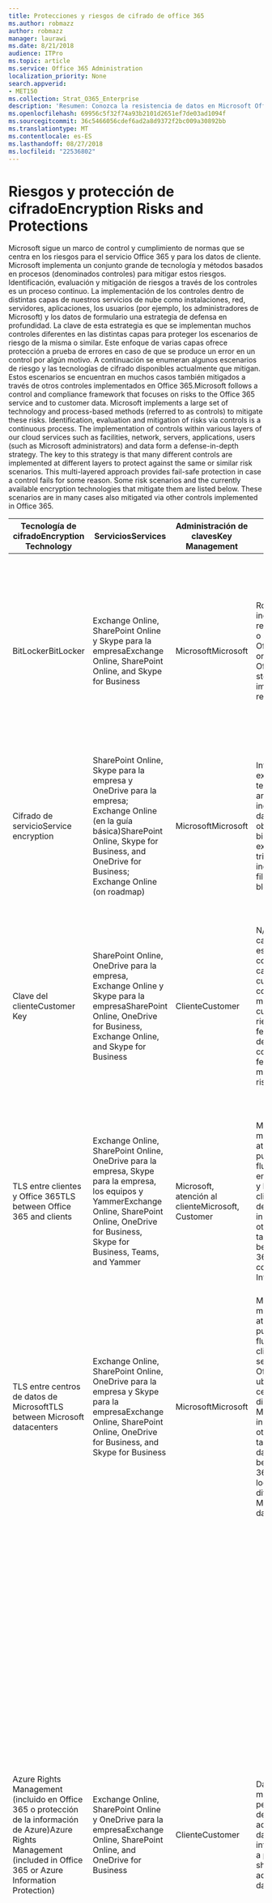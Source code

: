 ```yaml
---
title: Protecciones y riesgos de cifrado de office 365
ms.author: robmazz
author: robmazz
manager: laurawi
ms.date: 8/21/2018
audience: ITPro
ms.topic: article
ms.service: Office 365 Administration
localization_priority: None
search.appverid:
- MET150
ms.collection: Strat_O365_Enterprise
description: 'Resumen: Conozca la resistencia de datos en Microsoft Office 365.'
ms.openlocfilehash: 69956c5f32f74a93b2101d2651ef7de03ad1094f
ms.sourcegitcommit: 36c5466056cdef6ad2a8d9372f2bc009a30892bb
ms.translationtype: MT
ms.contentlocale: es-ES
ms.lasthandoff: 08/27/2018
ms.locfileid: "22536802"
---
```

# <a name="encryption-risks-and-protections"></a><span data-ttu-id="c3c30-103">Riesgos y protección de cifrado</span><span class="sxs-lookup"><span data-stu-id="c3c30-103">Encryption Risks and Protections</span></span>

<span data-ttu-id="c3c30-p101">Microsoft sigue un marco de control y cumplimiento de normas que se centra en los riesgos para el servicio Office 365 y para los datos de cliente. Microsoft implementa un conjunto grande de tecnología y métodos basados en procesos (denominados controles) para mitigar estos riesgos. Identificación, evaluación y mitigación de riesgos a través de los controles es un proceso continuo. La implementación de los controles dentro de distintas capas de nuestros servicios de nube como instalaciones, red, servidores, aplicaciones, los usuarios (por ejemplo, los administradores de Microsoft) y los datos de formulario una estrategia de defensa en profundidad. La clave de esta estrategia es que se implementan muchos controles diferentes en las distintas capas para proteger los escenarios de riesgo de la misma o similar. Este enfoque de varias capas ofrece protección a prueba de errores en caso de que se produce un error en un control por algún motivo. A continuación se enumeran algunos escenarios de riesgo y las tecnologías de cifrado disponibles actualmente que mitigan. Estos escenarios se encuentran en muchos casos también mitigados a través de otros controles implementados en Office 365.</span><span class="sxs-lookup"><span data-stu-id="c3c30-p101">Microsoft follows a control and compliance framework that focuses on risks to the Office 365 service and to customer data. Microsoft implements a large set of technology and process-based methods (referred to as controls) to mitigate these risks. Identification, evaluation and mitigation of risks via controls is a continuous process. The implementation of controls within various layers of our cloud services such as facilities, network, servers, applications, users (such as Microsoft administrators) and data form a defense-in-depth strategy. The key to this strategy is that many different controls are implemented at different layers to protect against the same or similar risk scenarios. This multi-layered approach provides fail-safe protection in case a control fails for some reason. Some risk scenarios and the currently available encryption technologies that mitigate them are listed below. These scenarios are in many cases also mitigated via other controls implemented in Office 365.</span></span>

| <span data-ttu-id="c3c30-112">Tecnología de cifrado</span><span class="sxs-lookup"><span data-stu-id="c3c30-112">Encryption Technology</span></span> | <span data-ttu-id="c3c30-113">Servicios</span><span class="sxs-lookup"><span data-stu-id="c3c30-113">Services</span></span> | <span data-ttu-id="c3c30-114">Administración de claves</span><span class="sxs-lookup"><span data-stu-id="c3c30-114">Key Management</span></span> | <span data-ttu-id="c3c30-115">Escenario de riesgo</span><span class="sxs-lookup"><span data-stu-id="c3c30-115">Risk Scenario</span></span> | <span data-ttu-id="c3c30-116">Valor</span><span class="sxs-lookup"><span data-stu-id="c3c30-116">Value</span></span> |
|----------------------------------------------------------------------------------|--------------------------------------------------------------------------------------------------|---------------------|------------------------------------------------------------------------------------------------------------------------------------------|---------------------------------------------------------------------------------------------------------------------------------------------------------------------------------------------------------------------------------------------------------------------------------------------------------------------------------------------------------------------------------------------------------------------------------|
| <span data-ttu-id="c3c30-117">BitLocker</span><span class="sxs-lookup"><span data-stu-id="c3c30-117">BitLocker</span></span> | <span data-ttu-id="c3c30-118">Exchange Online, SharePoint Online y Skype para la empresa</span><span class="sxs-lookup"><span data-stu-id="c3c30-118">Exchange Online, SharePoint Online, and Skype for Business</span></span> | <span data-ttu-id="c3c30-119">Microsoft</span><span class="sxs-lookup"><span data-stu-id="c3c30-119">Microsoft</span></span> | <span data-ttu-id="c3c30-120">Robo o incorrectamente reciclarse discos o servidores de Office 365.</span><span class="sxs-lookup"><span data-stu-id="c3c30-120">Disks or servers in Office 365 are stolen or improperly recycled.</span></span> | <span data-ttu-id="c3c30-121">BitLocker proporciona un enfoque a prueba de errores para proteger contra la pérdida de datos debido a hardware robado o incorrectamente reciclado (servidor o disco).</span><span class="sxs-lookup"><span data-stu-id="c3c30-121">BitLocker provides a fail-safe approach to protect against loss of data due to stolen or improperly recycled hardware (server/disk).</span></span> |
| <span data-ttu-id="c3c30-122">Cifrado de servicio</span><span class="sxs-lookup"><span data-stu-id="c3c30-122">Service encryption</span></span> | <span data-ttu-id="c3c30-123">SharePoint Online, Skype para la empresa y OneDrive para la empresa; Exchange Online (en la guía básica)</span><span class="sxs-lookup"><span data-stu-id="c3c30-123">SharePoint Online, Skype for Business, and OneDrive for Business; Exchange Online (on roadmap)</span></span> | <span data-ttu-id="c3c30-124">Microsoft</span><span class="sxs-lookup"><span data-stu-id="c3c30-124">Microsoft</span></span> | <span data-ttu-id="c3c30-125">Intruso interno o externo intenta tener acceso a archivos individuales o datos como un objeto binario.</span><span class="sxs-lookup"><span data-stu-id="c3c30-125">Internal or external hacker tries to access individual files/data as a blob.</span></span> | <span data-ttu-id="c3c30-p102">No se puede descifrar los datos cifrados sin acceso a las claves. Ayuda a mitigar el riesgo de que un intruso obtener acceso a datos.</span><span class="sxs-lookup"><span data-stu-id="c3c30-p102">The encrypted data cannot be decrypted without access to keys. Helps to mitigate risk of a hacker accessing data.</span></span> |
| <span data-ttu-id="c3c30-128">Clave del cliente</span><span class="sxs-lookup"><span data-stu-id="c3c30-128">Customer Key</span></span> | <span data-ttu-id="c3c30-129">SharePoint Online, OneDrive para la empresa, Exchange Online y Skype para la empresa</span><span class="sxs-lookup"><span data-stu-id="c3c30-129">SharePoint Online, OneDrive for Business, Exchange Online, and Skype for Business</span></span> | <span data-ttu-id="c3c30-130">Cliente</span><span class="sxs-lookup"><span data-stu-id="c3c30-130">Customer</span></span> | <span data-ttu-id="c3c30-131">N/a (esta característica está diseñada como una característica de cumplimiento; no como una mitigación de cualquier riesgo).</span><span class="sxs-lookup"><span data-stu-id="c3c30-131">N/A (This feature is designed as a compliance feature; not as a mitigation for any risk.)</span></span> | <span data-ttu-id="c3c30-132">Ayuda a los clientes a cumplir Reglamento interno y obligaciones de cumplimiento de normas y la capacidad de dejar el servicio Office 365 y revocar el acceso a datos de Microsoft</span><span class="sxs-lookup"><span data-stu-id="c3c30-132">Helps customers meet internal regulation and compliance obligations, and the ability to leave the Office 365 service and revoke Microsoft’s access to data</span></span> |
| <span data-ttu-id="c3c30-133">TLS entre clientes y Office 365</span><span class="sxs-lookup"><span data-stu-id="c3c30-133">TLS between Office 365 and clients</span></span> | <span data-ttu-id="c3c30-134">Exchange Online, SharePoint Online, OneDrive para la empresa, Skype para la empresa, los equipos y Yammer</span><span class="sxs-lookup"><span data-stu-id="c3c30-134">Exchange Online, SharePoint Online, OneDrive for Business, Skype for Business, Teams, and Yammer</span></span> | <span data-ttu-id="c3c30-135">Microsoft, atención al cliente</span><span class="sxs-lookup"><span data-stu-id="c3c30-135">Microsoft, Customer</span></span> | <span data-ttu-id="c3c30-136">Man-in-the-middle u otro ataque para puntear en el flujo de datos entre Office 365 y los equipos cliente a través de Internet.</span><span class="sxs-lookup"><span data-stu-id="c3c30-136">Man-in-the-middle or other attack to tap the data flow between Office 365 and client computers over Internet.</span></span> | <span data-ttu-id="c3c30-137">Esta implementación proporciona valor a Microsoft y a los clientes y garantiza la integridad de los datos mientras circulan entre Office 365 y el cliente.</span><span class="sxs-lookup"><span data-stu-id="c3c30-137">This implementation provides value to both Microsoft and customers and assures data integrity as it flows between Office 365 and the client.</span></span> |
| <span data-ttu-id="c3c30-138">TLS entre centros de datos de Microsoft</span><span class="sxs-lookup"><span data-stu-id="c3c30-138">TLS between Microsoft datacenters</span></span> | <span data-ttu-id="c3c30-139">Exchange Online, SharePoint Online, OneDrive para la empresa y Skype para la empresa</span><span class="sxs-lookup"><span data-stu-id="c3c30-139">Exchange Online, SharePoint Online, OneDrive for Business, and Skype for Business</span></span> | <span data-ttu-id="c3c30-140">Microsoft</span><span class="sxs-lookup"><span data-stu-id="c3c30-140">Microsoft</span></span> | <span data-ttu-id="c3c30-141">Man-in-the-middle u otro ataque para puntear en el flujo de datos de cliente entre los servidores de Office 365 ubicados en centros de datos distintos de Microsoft.</span><span class="sxs-lookup"><span data-stu-id="c3c30-141">Man-in-the-middle or other attack to tap the customer data flow between Office 365 servers located in different Microsoft datacenters.</span></span> | <span data-ttu-id="c3c30-142">Esta implementación es otro método para proteger los datos contra ataques entre centros de datos de Microsoft.</span><span class="sxs-lookup"><span data-stu-id="c3c30-142">This implementation is another method to protect data against attacks between Microsoft datacenters.</span></span> |
| <span data-ttu-id="c3c30-143">Azure Rights Management (incluido en Office 365 o protección de la información de Azure)</span><span class="sxs-lookup"><span data-stu-id="c3c30-143">Azure Rights Management (included in Office 365 or Azure Information Protection)</span></span> | <span data-ttu-id="c3c30-144">Exchange Online, SharePoint Online y OneDrive para la empresa</span><span class="sxs-lookup"><span data-stu-id="c3c30-144">Exchange Online, SharePoint Online, and OneDrive for Business</span></span> | <span data-ttu-id="c3c30-145">Cliente</span><span class="sxs-lookup"><span data-stu-id="c3c30-145">Customer</span></span> | <span data-ttu-id="c3c30-146">Datos cae en manos de una persona que no debe tener acceso a los datos.</span><span class="sxs-lookup"><span data-stu-id="c3c30-146">Data falls into the hands of a person who should not have access to the data.</span></span> | <span data-ttu-id="c3c30-p103">Protección de la información de Azure usa RMS de Azure que proporciona el valor para los clientes mediante el uso de las directivas de cifrado, identidad y autorización para ayudar a proteger los archivos y de correo electrónico en varios dispositivos. RMS Azure proporciona valor a los clientes donde todos los mensajes de correo electrónico que se originan desde Office 365 que coinciden con determinados criterios (es decir, todos los mensajes de correo electrónico a una dirección determinada) se pueden cifrar automáticamente antes de obtener envían a otro destinatario.</span><span class="sxs-lookup"><span data-stu-id="c3c30-p103">Azure Information Protection uses Azure RMS which provides value to customers by using encryption, identity, and authorization policies to help secure files and email across multiple devices. Azure RMS provides value to customers where all emails originating from Office 365 that match certain criteria (i.e., all emails to a certain address) can be automatically encrypted before they get sent to another recipient.</span></span> |
| <span data-ttu-id="c3c30-149">S/MIME</span><span class="sxs-lookup"><span data-stu-id="c3c30-149">S/MIME</span></span> | <span data-ttu-id="c3c30-150">Exchange Online</span><span class="sxs-lookup"><span data-stu-id="c3c30-150">Exchange Online</span></span> | <span data-ttu-id="c3c30-151">Cliente</span><span class="sxs-lookup"><span data-stu-id="c3c30-151">Customer</span></span> | <span data-ttu-id="c3c30-152">Correo electrónico cae en manos de una persona que no es el destinatario.</span><span class="sxs-lookup"><span data-stu-id="c3c30-152">Email falls into the hands of a person who is not the intended recipient.</span></span> | <span data-ttu-id="c3c30-153">S/MIME proporciona valor a los clientes al asegurar que sólo se puede descifrar correo electrónico cifrado con S/MIME por el destinatario directo del correo electrónico.</span><span class="sxs-lookup"><span data-stu-id="c3c30-153">S/MIME provides value to customers by assuring that email encrypted with S/MIME can only be decrypted by the direct recipient of the email.</span></span> |
| <span data-ttu-id="c3c30-154">Cifrado de mensajes de Office 365</span><span class="sxs-lookup"><span data-stu-id="c3c30-154">Office 365 Message Encryption</span></span> | <span data-ttu-id="c3c30-155">Exchange Online, SharePoint Online</span><span class="sxs-lookup"><span data-stu-id="c3c30-155">Exchange Online, SharePoint Online</span></span> | <span data-ttu-id="c3c30-156">Cliente</span><span class="sxs-lookup"><span data-stu-id="c3c30-156">Customer</span></span> | <span data-ttu-id="c3c30-157">Correo electrónico, incluidos los datos adjuntos protegidos, entra en manos de una persona dentro o fuera de Office 365 no es el destinatario del correo electrónico.</span><span class="sxs-lookup"><span data-stu-id="c3c30-157">Email, including protected attachments, falls in hands of a person either within or outside Office 365 who is not the intended recipient of the email.</span></span> | <span data-ttu-id="c3c30-158">OME proporciona valor a los clientes donde se cifran automáticamente todos los mensajes de correo electrónico que se originan desde Office 365 que coinciden con determinados criterios (es decir, todos los mensajes de correo electrónico a una dirección determinada) antes de obtener envían a otro interno o un destinatario externo.</span><span class="sxs-lookup"><span data-stu-id="c3c30-158">OME provides value to customers where all emails originating from Office 365 that match certain criteria (i.e., all emails to a certain address) are automatically encrypted before they get sent to another internal or an external recipient.</span></span> |
| <span data-ttu-id="c3c30-159">TLS de SMTP con la organización del asociado</span><span class="sxs-lookup"><span data-stu-id="c3c30-159">SMTP TLS with partner organization</span></span> | <span data-ttu-id="c3c30-160">Exchange Online</span><span class="sxs-lookup"><span data-stu-id="c3c30-160">Exchange Online</span></span> | <span data-ttu-id="c3c30-161">Cliente</span><span class="sxs-lookup"><span data-stu-id="c3c30-161">Customer</span></span> | <span data-ttu-id="c3c30-162">Intercepta el correo electrónico a través de un ataque man-in-the-middle u otro mientras está en tránsito desde un inquilino de Office 365 a otra organización del asociado.</span><span class="sxs-lookup"><span data-stu-id="c3c30-162">Email is intercepted via a man-in-the-middle or other attack while in transit from an Office 365 tenant to another partner organization.</span></span> | <span data-ttu-id="c3c30-163">Este escenario proporciona valor al cliente de modo que pueden enviar y recibir todos los mensajes de correo electrónico entre su inquilino de Office 365 y organización de correo electrónico de sus compañeros dentro de un canal cifrado de SMTP.</span><span class="sxs-lookup"><span data-stu-id="c3c30-163">This scenario provides value to the customer such that they can send/receive all emails between their Office 365 tenant and their partner’s email organization inside an encrypted SMTP channel.</span></span> |

<span data-ttu-id="c3c30-164">Las tablas siguientes resumen las tecnologías de cifrado disponibles en entornos de varios inquilinos de Office 365 y la Comunidad de nube de gobierno.</span><span class="sxs-lookup"><span data-stu-id="c3c30-164">The following tables summarize the encryption technologies available in Office 365 Multi-tenant and Government Cloud Community environments.</span></span>

| <span data-ttu-id="c3c30-165">Tecnología de cifrado</span><span class="sxs-lookup"><span data-stu-id="c3c30-165">Encryption Technology</span></span> | <span data-ttu-id="c3c30-166">Implementado por</span><span class="sxs-lookup"><span data-stu-id="c3c30-166">Implemented by</span></span> | <span data-ttu-id="c3c30-167">Fuerza y algoritmo de intercambio de claves</span><span class="sxs-lookup"><span data-stu-id="c3c30-167">Key Exchange Algorithm and Strength</span></span> | <span data-ttu-id="c3c30-168">Clave administración \*</span><span class="sxs-lookup"><span data-stu-id="c3c30-168">Key Management\*</span></span> | <span data-ttu-id="c3c30-169">FIPS 140-2 validado</span><span class="sxs-lookup"><span data-stu-id="c3c30-169">FIPS 140-2 Validated</span></span> |
|----------------------------------------------------------------------------------|-------------------------|------------------------------------------------------------------------------------------------------------------------------------------------------------------------------------|--------------------------------------------------------------------------------------------------------------------------------------------------------------------------------------------------------------------------------------------------------------------------------------------------------------------------------------------------------------------------------------------------------------------------------------------------------------------------------------------------------------------------------------------------------------------------------------------------------------------------------------------------------------------------------------------------------------------------------------------------------------------------------------------------------------------------------------------------------------------------------------------------------------|-----------------------------------------------------------------------|
| <span data-ttu-id="c3c30-170">BitLocker</span><span class="sxs-lookup"><span data-stu-id="c3c30-170">BitLocker</span></span> | <span data-ttu-id="c3c30-171">Exchange Online</span><span class="sxs-lookup"><span data-stu-id="c3c30-171">Exchange Online</span></span> | <span data-ttu-id="c3c30-172">AES 128-bit +</span><span class="sxs-lookup"><span data-stu-id="c3c30-172">AES 128-bit+</span></span> | <span data-ttu-id="c3c30-p104">Clave externa AES se almacena en un secreto de seguros y en el registro del servidor de Exchange. El secreto de seguros es un repositorio de seguro que requiere la elevación de alto nivel y aprobaciones para tener acceso a. Acceso puede ser solicitado y aprobado mediante una herramienta interna denominada caja de seguridad. La clave externa AES también se almacena en el módulo de plataforma de confianza en el servidor. Una contraseña numérica de 48 dígitos se almacena en Active Directory y protegida por caja de seguridad.</span><span class="sxs-lookup"><span data-stu-id="c3c30-p104">AES external key is stored in a Secret Safe and in the registry of the Exchange server. The Secret Safe is a secured repository that requires high-level elevation and approvals to access. Access can be requested and approved only by using an internal tool called Lockbox. The AES external key is also stored in the Trusted Platform Module in the server. A 48-digit numerical password is stored in Active Directory and protected by Lockbox.</span></span> | <span data-ttu-id="c3c30-178">Sí, para los servidores que usan AES 256-bit **</span><span class="sxs-lookup"><span data-stu-id="c3c30-178">Yes, for servers that use AES 256-bit**</span></span> |
|  | <span data-ttu-id="c3c30-179">SharePoint Online</span><span class="sxs-lookup"><span data-stu-id="c3c30-179">SharePoint Online</span></span> | <span data-ttu-id="c3c30-180">AES 256 bits</span><span class="sxs-lookup"><span data-stu-id="c3c30-180">AES 256-bit</span></span> | <span data-ttu-id="c3c30-p105">Clave externa AES se almacena en un secreto de seguros. El secreto de seguros es un repositorio de seguro que requiere la elevación de alto nivel y aprobaciones para tener acceso a. Acceso puede ser solicitado y aprobado mediante una herramienta interna denominada caja de seguridad. La clave externa AES también se almacena en el módulo de plataforma de confianza en el servidor. Una contraseña numérica de 48 dígitos se almacena en Active Directory y protegida por caja de seguridad.</span><span class="sxs-lookup"><span data-stu-id="c3c30-p105">AES external key is stored in a Secret Safe. The Secret Safe is a secured repository that requires high-level elevation and approvals to access. Access can be requested and approved only by using an internal tool called Lockbox. The AES external key is also stored in the Trusted Platform Module in the server. A 48-digit numerical password is stored in Active Directory and protected by Lockbox.</span></span> | <span data-ttu-id="c3c30-186">Sí</span><span class="sxs-lookup"><span data-stu-id="c3c30-186">Yes</span></span> |
|  | <span data-ttu-id="c3c30-187">Skype Empresarial</span><span class="sxs-lookup"><span data-stu-id="c3c30-187">Skype for Business</span></span> | <span data-ttu-id="c3c30-188">AES 256 bits</span><span class="sxs-lookup"><span data-stu-id="c3c30-188">AES 256-bit</span></span> | <span data-ttu-id="c3c30-p106">Clave externa AES se almacena en un secreto de seguros. El secreto de seguros es un repositorio de seguro que requiere la elevación de alto nivel y aprobaciones para tener acceso a. Acceso puede ser solicitado y aprobado mediante una herramienta interna denominada caja de seguridad. La clave externa AES también se almacena en el módulo de plataforma de confianza en el servidor. Una contraseña numérica de 48 dígitos se almacena en Active Directory y protegida por caja de seguridad.</span><span class="sxs-lookup"><span data-stu-id="c3c30-p106">AES external key is stored in a Secret Safe. The Secret Safe is a secured repository that requires high-level elevation and approvals to access. Access can be requested and approved only by using an internal tool called Lockbox. The AES external key is also stored in the Trusted Platform Module in the server. A 48-digit numerical password is stored in Active Directory and protected by Lockbox.</span></span> | <span data-ttu-id="c3c30-194">Sí</span><span class="sxs-lookup"><span data-stu-id="c3c30-194">Yes</span></span> |
| <span data-ttu-id="c3c30-195">Cifrado de servicio</span><span class="sxs-lookup"><span data-stu-id="c3c30-195">Service Encryption</span></span> | <span data-ttu-id="c3c30-196">SharePoint Online</span><span class="sxs-lookup"><span data-stu-id="c3c30-196">SharePoint Online</span></span> | <span data-ttu-id="c3c30-197">AES 256 bits</span><span class="sxs-lookup"><span data-stu-id="c3c30-197">AES 256-bit</span></span> | <span data-ttu-id="c3c30-p107">Las teclas usadas para cifrar los blobs se almacenan en la base de datos de contenido en línea de SharePoint. Las bases de datos de contenido en línea de SharePoint está protegido por acceso a controles de base de datos y el cifrado en reposo. El cifrado se realiza mediante TDE en la base de datos de SQL Azure. Estos secretos están en el nivel de servicio de SharePoint Online, no en el nivel de inquilino. Estos secretos (a veces denominados como las claves maestras) se almacenan en un repositorio seguro independiente denominado el almacén de claves. TDE proporciona seguridad en reposo para la base de datos activa y las copias de seguridad de base de datos y los registros de transacciones. Cuando los clientes proporcionan la clave opcional, la clave del cliente se almacena en Azure clave de cámara y el servicio usa la clave para cifrar una clave de inquilino, que se usa para cifrar una clave de sitio, que, a continuación, se usa para cifrar las claves de nivel de archivo. Básicamente, se presenta una jerarquía de claves de nuevo cuando el cliente proporciona una clave.</span><span class="sxs-lookup"><span data-stu-id="c3c30-p107">The keys used to encrypt the blobs are stored in the SharePoint Online Content Database. The SharePoint Online Content Databases is protected by database access controls and encryption at rest. Encryption is performed using TDE in Azure SQL Database. These secrets are at the service level for SharePoint Online, not at the tenant level. These secrets (sometimes referred to as the master keys) are stored in a separate secure repository called the Key Store. TDE provides security at rest for both the active database and the database backups and transaction logs. When customers provide the optional key, the customer key is stored in Azure Key Vault, and the service uses the key to encrypt a tenant key, which is used to encrypt a site key, which is then used to encrypt the file level keys. Essentially, a new key hierarchy is introduced when the customer provides a key.</span></span> | <span data-ttu-id="c3c30-206">Sí</span><span class="sxs-lookup"><span data-stu-id="c3c30-206">Yes</span></span> |
|  | <span data-ttu-id="c3c30-207">Skype Empresarial</span><span class="sxs-lookup"><span data-stu-id="c3c30-207">Skype for Business</span></span> | <span data-ttu-id="c3c30-208">AES 256 bits</span><span class="sxs-lookup"><span data-stu-id="c3c30-208">AES 256-bit</span></span> | <span data-ttu-id="c3c30-p108">Cada parte de los datos se cifra mediante una clave de 256 bits generada de forma aleatoria diferente. La clave de cifrado se almacena en un archivo XML de metadatos correspondiente que también se cifra mediante una clave maestra de por conferencia. La clave maestra también se genera aleatoriamente una vez por conferencia.</span><span class="sxs-lookup"><span data-stu-id="c3c30-p108">Each piece of data is encrypted using a different randomly generated 256-bit key. The encryption key is stored in a corresponding metadata XML file which is also encrypted by a per-conference master key. The master key is also randomly generated once per conference.</span></span> | <span data-ttu-id="c3c30-212">Sí</span><span class="sxs-lookup"><span data-stu-id="c3c30-212">Yes</span></span> |
|  | <span data-ttu-id="c3c30-213">Exchange Online</span><span class="sxs-lookup"><span data-stu-id="c3c30-213">Exchange Online</span></span> | <span data-ttu-id="c3c30-214">AES 256 bits</span><span class="sxs-lookup"><span data-stu-id="c3c30-214">AES 256-bit</span></span> | <span data-ttu-id="c3c30-215">Cada buzón de correo se cifra mediante una directiva de cifrado de datos que usa las claves de cifrado controladas por Microsoft (en la guía básica) o por el cliente (cuando se usa la clave de cliente).</span><span class="sxs-lookup"><span data-stu-id="c3c30-215">Each mailbox is encrypted using a data encryption policy that uses encryption keys controlled by Microsoft (on roadmap) or by the customer (when Customer Key is used).</span></span> | <span data-ttu-id="c3c30-216">Sí</span><span class="sxs-lookup"><span data-stu-id="c3c30-216">Yes</span></span> |
| <span data-ttu-id="c3c30-217">TLS entre clientes y socios y Office 365</span><span class="sxs-lookup"><span data-stu-id="c3c30-217">TLS between Office 365 and clients/partners</span></span> | <span data-ttu-id="c3c30-218">Exchange Online</span><span class="sxs-lookup"><span data-stu-id="c3c30-218">Exchange Online</span></span> | [<span data-ttu-id="c3c30-219">Compatibilidad con varios conjuntos de cifrado TLS oportunista</span><span class="sxs-lookup"><span data-stu-id="c3c30-219">Opportunistic TLS supporting multiple cipher suites</span></span>](https://technet.microsoft.com/en-us/library/mt163898.aspx) | <span data-ttu-id="c3c30-220">El certificado TLS para Exchange Online (outlook.office.com) es un certificado de SHA256RSA de 2048 bits emitido por la raíz de Baltimore CyberTrust.</span><span class="sxs-lookup"><span data-stu-id="c3c30-220">The TLS certificate for Exchange Online (outlook.office.com) is a 2048-bit SHA256RSA certificate issued by Baltimore CyberTrust Root.</span></span> | <span data-ttu-id="c3c30-221">Sí, cuando se utiliza TLS 1.2 con intensidad de cifrado de 256 bits</span><span class="sxs-lookup"><span data-stu-id="c3c30-221">Yes, when TLS 1.2 with 256-bit cipher strength is used</span></span> |
|  |  |  | <span data-ttu-id="c3c30-222">El certificado raíz TLS para Exchange Online es un certificado de SHA1RSA de 2048 bits emitido por la raíz de Baltimore CyberTrust.</span><span class="sxs-lookup"><span data-stu-id="c3c30-222">The TLS root certificate for Exchange Online is a 2048-bit SHA1RSA certificate issued by Baltimore CyberTrust Root.</span></span> |  |
|  | <span data-ttu-id="c3c30-223">SharePoint Online</span><span class="sxs-lookup"><span data-stu-id="c3c30-223">SharePoint Online</span></span> | <span data-ttu-id="c3c30-224">TLS 1.2 con AES 256</span><span class="sxs-lookup"><span data-stu-id="c3c30-224">TLS 1.2 with AES 256</span></span> | <span data-ttu-id="c3c30-225">El certificado TLS de SharePoint Online (\*. sharepoint.com) es un certificado de SHA256RSA de 2048 bits emitido por la raíz de Baltimore CyberTrust.</span><span class="sxs-lookup"><span data-stu-id="c3c30-225">The TLS certificate for SharePoint Online (\*.sharepoint.com) is a 2048-bit SHA256RSA certificate issued by Baltimore CyberTrust Root.</span></span> | <span data-ttu-id="c3c30-226">Sí</span><span class="sxs-lookup"><span data-stu-id="c3c30-226">Yes</span></span> |
|  |  | [<span data-ttu-id="c3c30-227">Cifrado de datos en OneDrive para la Empresa y SharePoint Online</span><span class="sxs-lookup"><span data-stu-id="c3c30-227">Data Encryption in OneDrive for Business and SharePoint Online</span></span>](https://technet.microsoft.com/en-us/library/dn905447.aspx) | <span data-ttu-id="c3c30-228">El certificado raíz TLS para SharePoint Online es un certificado de SHA1RSA de 2048 bits emitido por la raíz de Baltimore CyberTrust.</span><span class="sxs-lookup"><span data-stu-id="c3c30-228">The TLS root certificate for SharePoint Online is a 2048-bit SHA1RSA certificate issued by Baltimore CyberTrust Root.</span></span> |  |
|  | <span data-ttu-id="c3c30-229">Skype Empresarial</span><span class="sxs-lookup"><span data-stu-id="c3c30-229">Skype for Business</span></span> | [<span data-ttu-id="c3c30-230">TLS para las comunicaciones SIP y datos PSOM sesiones de uso compartido</span><span class="sxs-lookup"><span data-stu-id="c3c30-230">TLS for SIP communications and PSOM data sharing sessions</span></span>](https://support.office.com/article/Set-up-your-network-for-Skype-for-Business-Online-d21f89b0-3afc-432e-b735-036b2432fdbf) | <span data-ttu-id="c3c30-231">El certificado TLS de Skype para la empresa (\*. lync.com) es un certificado de SHA256RSA de 2048 bits emitido por la raíz de Baltimore CyberTrust.</span><span class="sxs-lookup"><span data-stu-id="c3c30-231">The TLS certificate for Skype for Business (\*.lync.com) is a 2048-bit SHA256RSA certificate issued by Baltimore CyberTrust Root.</span></span> | <span data-ttu-id="c3c30-232">Sí</span><span class="sxs-lookup"><span data-stu-id="c3c30-232">Yes</span></span> |
|  |  |  | <span data-ttu-id="c3c30-233">El certificado raíz TLS para Skype para la empresa es un certificado de SHA256RSA de 2048 bits emitido por la raíz de Baltimore CyberTrust.</span><span class="sxs-lookup"><span data-stu-id="c3c30-233">The TLS root certificate for Skype for Business is a 2048-bit SHA256RSA certificate issued by Baltimore CyberTrust Root.</span></span> |  |
|  | <span data-ttu-id="c3c30-234">Microsoft Teams</span><span class="sxs-lookup"><span data-stu-id="c3c30-234">Microsoft Teams</span></span> | <span data-ttu-id="c3c30-235">TLS 1.2 con AES 256</span><span class="sxs-lookup"><span data-stu-id="c3c30-235">TLS 1.2 with AES 256</span></span> | <span data-ttu-id="c3c30-236">El certificado TLS para Microsoft Teams (teams.microsoft.com, edge.skype.com) es un certificado de SHA256RSA de 2048 bits emitido por la raíz de Baltimore CyberTrust.</span><span class="sxs-lookup"><span data-stu-id="c3c30-236">The TLS certificate for Microsoft Teams (teams.microsoft.com, edge.skype.com) is a 2048-bit SHA256RSA certificate issued by Baltimore CyberTrust Root.</span></span> | <span data-ttu-id="c3c30-237">Sí</span><span class="sxs-lookup"><span data-stu-id="c3c30-237">Yes</span></span> |
|  |  | [<span data-ttu-id="c3c30-238">Preguntas más frecuentes sobre Microsoft Teams – ayuda de administración</span><span class="sxs-lookup"><span data-stu-id="c3c30-238">Frequently asked questions about Microsoft Teams – Admin Help</span></span>](https://docs.microsoft.com/MicrosoftTeams/teams-overview) | <span data-ttu-id="c3c30-239">El certificado raíz TLS para Microsoft Teams es un certificado de SHA256RSA de 2048 bits emitido por la raíz de Baltimore CyberTrust.</span><span class="sxs-lookup"><span data-stu-id="c3c30-239">The TLS root certificate for Microsoft Teams is a 2048-bit SHA256RSA certificate issued by Baltimore CyberTrust Root.</span></span> |  |
| <span data-ttu-id="c3c30-240">TLS entre centros de datos de Microsoft</span><span class="sxs-lookup"><span data-stu-id="c3c30-240">TLS between Microsoft datacenters</span></span> | <span data-ttu-id="c3c30-241">Todos los servicios de Office 365</span><span class="sxs-lookup"><span data-stu-id="c3c30-241">All Office 365 services</span></span> | <span data-ttu-id="c3c30-242">TLS 1.2 con AES 256</span><span class="sxs-lookup"><span data-stu-id="c3c30-242">TLS 1.2 with AES 256</span></span> | <span data-ttu-id="c3c30-243">Microsoft utiliza una entidad de certificación internamente administrada e implementados para las comunicaciones de servidor a servidor entre centros de datos de Microsoft.</span><span class="sxs-lookup"><span data-stu-id="c3c30-243">Microsoft uses an internally managed and deployed certification authority for server-to-server communications between Microsoft datacenters.</span></span> | <span data-ttu-id="c3c30-244">Sí</span><span class="sxs-lookup"><span data-stu-id="c3c30-244">Yes</span></span> |
|  |  | <span data-ttu-id="c3c30-245">Protocolo de transporte en tiempo real (SRTP) seguro</span><span class="sxs-lookup"><span data-stu-id="c3c30-245">Secure Real-time Transport Protocol (SRTP)</span></span> |  |  |
| <span data-ttu-id="c3c30-246">Azure Rights Management (incluido en Office 365 o protección de la información de Azure)</span><span class="sxs-lookup"><span data-stu-id="c3c30-246">Azure Rights Management (included in Office 365 or Azure Information Protection)</span></span> | <span data-ttu-id="c3c30-247">Exchange Online</span><span class="sxs-lookup"><span data-stu-id="c3c30-247">Exchange Online</span></span> | <span data-ttu-id="c3c30-p109">Admite [2 de modo de cifrado](https://docs.microsoft.com/previous-versions/windows/it-pro/windows-server-2008-R2-and-2008/hh867439(v=ws.10)), una implementación del cifrado de RMS actualizada y mejorada. Admite RSA 2048 de firma y cifrado y SHA-256 para hash en la firma.</span><span class="sxs-lookup"><span data-stu-id="c3c30-p109">Supports [Cryptographic Mode 2](https://docs.microsoft.com/previous-versions/windows/it-pro/windows-server-2008-R2-and-2008/hh867439(v=ws.10)), an updated and enhanced RMS cryptographic implementation. It supports RSA 2048 for signature and encryption, and SHA-256 for hash in the signature.</span></span> | <span data-ttu-id="c3c30-250">[Administrado por Microsoft](https://docs.microsoft.com/azure/information-protection/plan-implement-tenant-key).</span><span class="sxs-lookup"><span data-stu-id="c3c30-250">[Managed by Microsoft](https://docs.microsoft.com/azure/information-protection/plan-implement-tenant-key).</span></span> | <span data-ttu-id="c3c30-251">Sí</span><span class="sxs-lookup"><span data-stu-id="c3c30-251">Yes</span></span> |
|  | <span data-ttu-id="c3c30-252">SharePoint Online</span><span class="sxs-lookup"><span data-stu-id="c3c30-252">SharePoint Online</span></span> | <span data-ttu-id="c3c30-p110">Admite [2 de modo de cifrado](https://docs.microsoft.com/previous-versions/windows/it-pro/windows-server-2008-R2-and-2008/hh867439(v=ws.10)), una implementación del cifrado de RMS actualizada y mejorada. Admite RSA 2048 de firma y cifrado y SHA-256 para firma.</span><span class="sxs-lookup"><span data-stu-id="c3c30-p110">Supports [Cryptographic Mode 2](https://docs.microsoft.com/previous-versions/windows/it-pro/windows-server-2008-R2-and-2008/hh867439(v=ws.10)), an updated and enhanced RMS cryptographic implementation. It supports RSA 2048 for signature and encryption, and SHA-256 for signature.</span></span> | <span data-ttu-id="c3c30-255">[Administrado por Microsoft](https://docs.microsoft.com/azure/information-protection/plan-implement-tenant-key), que es la configuración predeterminada; o</span><span class="sxs-lookup"><span data-stu-id="c3c30-255">[Managed by Microsoft](https://docs.microsoft.com/azure/information-protection/plan-implement-tenant-key), which is the default setting; or</span></span> | <span data-ttu-id="c3c30-256">Sí</span><span class="sxs-lookup"><span data-stu-id="c3c30-256">Yes</span></span> |
|  |  |  | <span data-ttu-id="c3c30-p111">Administrado por el cliente, que es una alternativa a las claves de Microsoft administrado. Organización que dispone de una suscripción de Azure administrada por TI puede usar BYOK y registrar su uso sin costo adicional. Para obtener más información, consulte [Implementing Traer su propia clave](https://docs.microsoft.com/azure/information-protection/plan-implement-tenant-key). En esta configuración, los HSM Thales se usan para proteger sus claves. Para obtener más información, vea [los HSM a Thales y RMS de Azure](http://www.thales-esecurity.com/msrms/cloud).</span><span class="sxs-lookup"><span data-stu-id="c3c30-p111">Customer-managed, which is an alternative to Microsoft-managed keys. Organization that have an IT-managed Azure subscription can use BYOK and log its usage at no extra charge. For more information, see [Implementing bring your own key](https://docs.microsoft.com/azure/information-protection/plan-implement-tenant-key). In this configuration, Thales HSMs are used to protect your keys. For more information, see [Thales HSMs and Azure RMS](http://www.thales-esecurity.com/msrms/cloud).</span></span> |  |
| <span data-ttu-id="c3c30-262">S/MIME</span><span class="sxs-lookup"><span data-stu-id="c3c30-262">S/MIME</span></span> | <span data-ttu-id="c3c30-263">Exchange Online</span><span class="sxs-lookup"><span data-stu-id="c3c30-263">Exchange Online</span></span> | <span data-ttu-id="c3c30-264">Sintaxis de mensajes criptográficos 1,5 estándar (PKCS #7)</span><span class="sxs-lookup"><span data-stu-id="c3c30-264">Cryptographic Message Syntax Standard 1.5 (PKCS #7)</span></span> | <span data-ttu-id="c3c30-p112">Depende del cliente administrado infraestructura de clave pública implementada. Administración de claves se lleva a cabo por el cliente y Microsoft nunca tiene acceso a las claves privadas utilizadas para la firma y descifrado.</span><span class="sxs-lookup"><span data-stu-id="c3c30-p112">Depends on the customer-managed public key infrastructure deployed. Key management is performed by the customer, and Microsoft never has access to the private keys used for signing and decryption.</span></span> | <span data-ttu-id="c3c30-267">Sí, cuando se configura para cifrar los mensajes salientes con 3DES o AES256</span><span class="sxs-lookup"><span data-stu-id="c3c30-267">Yes, when configured to encrypt outgoing messages with 3DES or AES256</span></span> |
| <span data-ttu-id="c3c30-268">Cifrado de mensajes de Office 365</span><span class="sxs-lookup"><span data-stu-id="c3c30-268">Office 365 Message Encryption</span></span> | <span data-ttu-id="c3c30-269">Exchange Online</span><span class="sxs-lookup"><span data-stu-id="c3c30-269">Exchange Online</span></span> | <span data-ttu-id="c3c30-270">Igual que Azure RMS ([criptográficos modo 2](https://technet.microsoft.com/en-us/library/dn569290.aspx) - RSA 2048 para la firma y el cifrado y SHA-256 para firma)</span><span class="sxs-lookup"><span data-stu-id="c3c30-270">Same as Azure RMS ([Cryptographic Mode 2](https://technet.microsoft.com/en-us/library/dn569290.aspx) - RSA 2048 for signature and encryption, and SHA-256 for signature)</span></span> | <span data-ttu-id="c3c30-p113">Protección de la información de Azure se usa como su infraestructura de cifrado. El método de cifrado utilizado depende de dónde obtener las claves de RMS que se usa para cifrar y descifrar mensajes.</span><span class="sxs-lookup"><span data-stu-id="c3c30-p113">Uses Azure Information Protection as its encryption infrastructure. The encryption method used depends on where you obtain the RMS keys used to encrypt and decrypt messages.</span></span> | <span data-ttu-id="c3c30-273">Sí</span><span class="sxs-lookup"><span data-stu-id="c3c30-273">Yes</span></span> |
| <span data-ttu-id="c3c30-274">TLS de SMTP con la organización del asociado</span><span class="sxs-lookup"><span data-stu-id="c3c30-274">SMTP TLS with partner organization</span></span> | <span data-ttu-id="c3c30-275">Exchange Online</span><span class="sxs-lookup"><span data-stu-id="c3c30-275">Exchange Online</span></span> | <span data-ttu-id="c3c30-276">TLS 1.2 con AES 256</span><span class="sxs-lookup"><span data-stu-id="c3c30-276">TLS 1.2 with AES 256</span></span> | <span data-ttu-id="c3c30-277">El certificado TLS para Exchange Online (outlook.office.com) es un certificado de SHA256RSA de 2048 bits emitido por la raíz de Baltimore CyberTrust.</span><span class="sxs-lookup"><span data-stu-id="c3c30-277">The TLS certificate for Exchange Online (outlook.office.com) is a 2048-bit SHA256RSA certificate issued by Baltimore CyberTrust Root.</span></span> | <span data-ttu-id="c3c30-278">Sí, cuando se utiliza TLS 1.2 con intensidad de cifrado de 256 bits</span><span class="sxs-lookup"><span data-stu-id="c3c30-278">Yes, when TLS 1.2 with 256-bit cipher strength is used</span></span> |
|  |  |  | <span data-ttu-id="c3c30-279">El certificado raíz TLS para Exchange Online es un certificado de SHA1RSA de 2048 bits emitido por la raíz de Baltimore CyberTrust.</span><span class="sxs-lookup"><span data-stu-id="c3c30-279">The TLS root certificate for Exchange Online is a 2048-bit SHA1RSA certificate issued by Baltimore CyberTrust Root.</span></span> |  |

<span data-ttu-id="c3c30-280">\**Certificados TLS hace referencia en esta tabla son para centros de datos de Estados Unidos; centros de datos que no sean-US también usar certificados de SHA256RSA de 2048 bits.*</span><span class="sxs-lookup"><span data-stu-id="c3c30-280">\**TLS certificates referenced in this table are for US datacenters; non-US datacenters also use 2048-bit SHA256RSA certificates.*</span></span>

<span data-ttu-id="c3c30-281">***Se han implementado la mayoría de los servidores en el entorno de varios inquilino Exchange Online con cifrado AES de 256 bits para BitLocker. Se han eliminado los servidores con AES de 128 bits.*</span><span class="sxs-lookup"><span data-stu-id="c3c30-281">***Most servers in the Exchange Online multi-tenant environment have been deployed with AES 256-bit encryption for BitLocker. Servers using AES 128-bit are being phased out.*</span></span>

| <span data-ttu-id="c3c30-282">Tecnología de cifrado</span><span class="sxs-lookup"><span data-stu-id="c3c30-282">Encryption Technology</span></span> | <span data-ttu-id="c3c30-283">Implementado por</span><span class="sxs-lookup"><span data-stu-id="c3c30-283">Implemented by</span></span> | <span data-ttu-id="c3c30-284">Fuerza y algoritmo de intercambio de claves</span><span class="sxs-lookup"><span data-stu-id="c3c30-284">Key Exchange Algorithm and Strength</span></span> | <span data-ttu-id="c3c30-285">Clave administración \*</span><span class="sxs-lookup"><span data-stu-id="c3c30-285">Key Management\*</span></span> | <span data-ttu-id="c3c30-286">FIPS 140-2 validado</span><span class="sxs-lookup"><span data-stu-id="c3c30-286">FIPS 140-2 Validated</span></span> |
|---------------------------------------------|--------------------------------------------------------|------------------------------------------------------------------------------------------------------------------------------------------------------------------------------------|--------------------------------------------------------------------------------------------------------------------------------------------------------------------------------------------------------------------------------------------------------------------------------------------------------------------------------------------------------------------------------------------------------------------------------------------------------------------------------------------------------------------------------------------------------------------------------------------------------------------------------------------------------------------------------------------------------------------------------------------------------------------------------------------------------------------------------------------------------------------------------------------------------------|-------------------------------------------------------------------------|
| <span data-ttu-id="c3c30-287">BitLocker</span><span class="sxs-lookup"><span data-stu-id="c3c30-287">BitLocker</span></span> | <span data-ttu-id="c3c30-288">Exchange Online</span><span class="sxs-lookup"><span data-stu-id="c3c30-288">Exchange Online</span></span> | <span data-ttu-id="c3c30-289">AES 256 bits</span><span class="sxs-lookup"><span data-stu-id="c3c30-289">AES 256-bit</span></span> | <span data-ttu-id="c3c30-p114">Clave externa AES se almacena en un secreto de seguros y en el registro del servidor de Exchange. El secreto de seguros es un repositorio de seguro que requiere la elevación de alto nivel y aprobaciones para tener acceso a. Acceso puede ser solicitado y aprobado mediante una herramienta interna denominada caja de seguridad. La clave externa AES también se almacena en el módulo de plataforma de confianza en el servidor. Una contraseña numérica de 48 dígitos se almacena en Active Directory y protegida por caja de seguridad.</span><span class="sxs-lookup"><span data-stu-id="c3c30-p114">AES external key is stored in a Secret Safe and in the registry of the Exchange server. The Secret Safe is a secured repository that requires high-level elevation and approvals to access. Access can be requested and approved only by using an internal tool called Lockbox. The AES external key is also stored in the Trusted Platform Module in the server. A 48-digit numerical password is stored in Active Directory and protected by Lockbox.</span></span> | <span data-ttu-id="c3c30-295">Sí</span><span class="sxs-lookup"><span data-stu-id="c3c30-295">Yes</span></span> |
|  | <span data-ttu-id="c3c30-296">SharePoint Online</span><span class="sxs-lookup"><span data-stu-id="c3c30-296">SharePoint Online</span></span> | <span data-ttu-id="c3c30-297">AES 256 bits</span><span class="sxs-lookup"><span data-stu-id="c3c30-297">AES 256-bit</span></span> | <span data-ttu-id="c3c30-p115">Clave externa AES se almacena en un secreto de seguros. El secreto de seguros es un repositorio de seguro que requiere la elevación de alto nivel y aprobaciones para tener acceso a. Acceso puede ser solicitado y aprobado mediante una herramienta interna denominada caja de seguridad. La clave externa AES también se almacena en el módulo de plataforma de confianza en el servidor. Una contraseña numérica de 48 dígitos se almacena en Active Directory y protegida por caja de seguridad.</span><span class="sxs-lookup"><span data-stu-id="c3c30-p115">AES external key is stored in a Secret Safe. The Secret Safe is a secured repository that requires high-level elevation and approvals to access. Access can be requested and approved only by using an internal tool called Lockbox. The AES external key is also stored in the Trusted Platform Module in the server. A 48-digit numerical password is stored in Active Directory and protected by Lockbox.</span></span> | <span data-ttu-id="c3c30-303">Sí</span><span class="sxs-lookup"><span data-stu-id="c3c30-303">Yes</span></span> |
|  | <span data-ttu-id="c3c30-304">Skype Empresarial</span><span class="sxs-lookup"><span data-stu-id="c3c30-304">Skype for Business</span></span> | <span data-ttu-id="c3c30-305">AES 256 bits</span><span class="sxs-lookup"><span data-stu-id="c3c30-305">AES 256-bit</span></span> | <span data-ttu-id="c3c30-p116">Clave externa AES se almacena en un secreto de seguros. El secreto de seguros es un repositorio de seguro que requiere la elevación de alto nivel y aprobaciones para tener acceso a. Acceso puede ser solicitado y aprobado mediante una herramienta interna denominada caja de seguridad. La clave externa AES también se almacena en el módulo de plataforma de confianza en el servidor. Una contraseña numérica de 48 dígitos se almacena en Active Directory y protegida por caja de seguridad.</span><span class="sxs-lookup"><span data-stu-id="c3c30-p116">AES external key is stored in a Secret Safe. The Secret Safe is a secured repository that requires high-level elevation and approvals to access. Access can be requested and approved only by using an internal tool called Lockbox. The AES external key is also stored in the Trusted Platform Module in the server. A 48-digit numerical password is stored in Active Directory and protected by Lockbox.</span></span> | <span data-ttu-id="c3c30-311">Sí</span><span class="sxs-lookup"><span data-stu-id="c3c30-311">Yes</span></span> |
| <span data-ttu-id="c3c30-312">Cifrado de servicio</span><span class="sxs-lookup"><span data-stu-id="c3c30-312">Service Encryption</span></span> | <span data-ttu-id="c3c30-313">SharePoint Online</span><span class="sxs-lookup"><span data-stu-id="c3c30-313">SharePoint Online</span></span> | <span data-ttu-id="c3c30-314">AES 256 bits</span><span class="sxs-lookup"><span data-stu-id="c3c30-314">AES 256-bit</span></span> | <span data-ttu-id="c3c30-p117">Las teclas usadas para cifrar los blobs se almacenan en la base de datos de contenido en línea de SharePoint. Las bases de datos de contenido en línea de SharePoint está protegido por acceso a controles de base de datos y el cifrado en reposo. El cifrado se realiza mediante TDE en la base de datos de SQL Azure. Estos secretos están en el nivel de servicio de SharePoint Online, no en el nivel de inquilino. Estos secretos (a veces denominados como las claves maestras) se almacenan en un repositorio seguro independiente denominado el almacén de claves. TDE proporciona seguridad en reposo para la base de datos activa y las copias de seguridad de base de datos y los registros de transacciones. Cuando los clientes proporcionan la clave opcional, la clave del cliente se almacena en Azure clave de cámara y el servicio usa la clave para cifrar una clave de inquilino, que se usa para cifrar una clave de sitio, que, a continuación, se usa para cifrar las claves de nivel de archivo. Básicamente, se presenta una jerarquía de claves de nuevo cuando el cliente proporciona una clave.</span><span class="sxs-lookup"><span data-stu-id="c3c30-p117">The keys used to encrypt the blobs are stored in the SharePoint Online Content Database. The SharePoint Online Content Databases is protected by database access controls and encryption at rest. Encryption is performed using TDE in Azure SQL Database. These secrets are at the service level for SharePoint Online, not at the tenant level. These secrets (sometimes referred to as the master keys) are stored in a separate secure repository called the Key Store. TDE provides security at rest for both the active database and the database backups and transaction logs. When customers provide the optional key, the Customer Key is stored in Azure Key Vault, and the service uses the key to encrypt a tenant key, which is used to encrypt a site key, which is then used to encrypt the file level keys. Essentially, a new key hierarchy is introduced when the customer provides a key.</span></span> | <span data-ttu-id="c3c30-323">Sí</span><span class="sxs-lookup"><span data-stu-id="c3c30-323">Yes</span></span> |
|  | <span data-ttu-id="c3c30-324">Skype Empresarial</span><span class="sxs-lookup"><span data-stu-id="c3c30-324">Skype for Business</span></span> | <span data-ttu-id="c3c30-325">AES 256 bits</span><span class="sxs-lookup"><span data-stu-id="c3c30-325">AES 256-bit</span></span> | <span data-ttu-id="c3c30-p118">Cada parte de los datos se cifra mediante una clave de 256 bits generada de forma aleatoria diferente. La clave de cifrado se almacena en un archivo XML de metadatos correspondiente que también se cifra mediante una clave maestra de por conferencia. La clave maestra también se genera aleatoriamente una vez por conferencia.</span><span class="sxs-lookup"><span data-stu-id="c3c30-p118">Each piece of data is encrypted using a different randomly generated 256-bit key. The encryption key is stored in a corresponding metadata XML file which is also encrypted by a per-conference master key. The master key is also randomly generated once per conference.</span></span> | <span data-ttu-id="c3c30-329">Sí</span><span class="sxs-lookup"><span data-stu-id="c3c30-329">Yes</span></span> |
|  | <span data-ttu-id="c3c30-330">Exchange Online</span><span class="sxs-lookup"><span data-stu-id="c3c30-330">Exchange Online</span></span> | <span data-ttu-id="c3c30-331">AES 256 bits</span><span class="sxs-lookup"><span data-stu-id="c3c30-331">AES 256-bit</span></span> | <span data-ttu-id="c3c30-332">Cada buzón de correo se cifra mediante una directiva de cifrado de datos que usa las claves de cifrado controladas por Microsoft o por el cliente (cuando se usa la clave de cliente).</span><span class="sxs-lookup"><span data-stu-id="c3c30-332">Each mailbox is encrypted using a data encryption policy that uses encryption keys controlled by Microsoft or by the customer (when Customer Key is used).</span></span> | <span data-ttu-id="c3c30-333">Sí</span><span class="sxs-lookup"><span data-stu-id="c3c30-333">Yes</span></span> |
| <span data-ttu-id="c3c30-334">TLS entre clientes y socios y Office 365</span><span class="sxs-lookup"><span data-stu-id="c3c30-334">TLS between Office 365 and clients/partners</span></span> | <span data-ttu-id="c3c30-335">Exchange Online</span><span class="sxs-lookup"><span data-stu-id="c3c30-335">Exchange Online</span></span> | [<span data-ttu-id="c3c30-336">Compatibilidad con varios conjuntos de cifrado TLS oportunista</span><span class="sxs-lookup"><span data-stu-id="c3c30-336">Opportunistic TLS supporting multiple cipher suites</span></span>](https://technet.microsoft.com/en-us/library/mt163898.aspx) | <span data-ttu-id="c3c30-337">El certificado TLS para Exchange Online (outlook.office.com) es un certificado de SHA256RSA de 2048 bits emitido por la raíz de Baltimore CyberTrust.</span><span class="sxs-lookup"><span data-stu-id="c3c30-337">The TLS certificate for Exchange Online (outlook.office.com) is a 2048-bit SHA256RSA certificate issued by Baltimore CyberTrust Root.</span></span> | <span data-ttu-id="c3c30-338">Sí, cuando se utiliza TLS 1.2 con intensidad de cifrado de 256 bits</span><span class="sxs-lookup"><span data-stu-id="c3c30-338">Yes, when TLS 1.2 with 256-bit cipher strength is used</span></span> |
|  |  |  | <span data-ttu-id="c3c30-339">El certificado raíz TLS para Exchange Online es un certificado de SHA1RSA de 2048 bits emitido por la raíz de Baltimore CyberTrust.</span><span class="sxs-lookup"><span data-stu-id="c3c30-339">The TLS root certificate for Exchange Online is a 2048-bit SHA1RSA certificate issued by Baltimore CyberTrust Root.</span></span> |  |
|  | <span data-ttu-id="c3c30-340">SharePoint Online</span><span class="sxs-lookup"><span data-stu-id="c3c30-340">SharePoint Online</span></span> | <span data-ttu-id="c3c30-341">TLS 1.2 con AES 256</span><span class="sxs-lookup"><span data-stu-id="c3c30-341">TLS 1.2 with AES 256</span></span> | <span data-ttu-id="c3c30-342">El certificado TLS de SharePoint Online (\*. sharepoint.com) es un certificado de SHA256RSA de 2048 bits emitido por la raíz de Baltimore CyberTrust.</span><span class="sxs-lookup"><span data-stu-id="c3c30-342">The TLS certificate for SharePoint Online (\*.sharepoint.com) is a 2048-bit SHA256RSA certificate issued by Baltimore CyberTrust Root.</span></span> | <span data-ttu-id="c3c30-343">Sí</span><span class="sxs-lookup"><span data-stu-id="c3c30-343">Yes</span></span> |
|  |  |  | <span data-ttu-id="c3c30-344">El certificado raíz TLS para SharePoint Online es un certificado de SHA1RSA de 2048 bits emitido por la raíz de Baltimore CyberTrust.</span><span class="sxs-lookup"><span data-stu-id="c3c30-344">The TLS root certificate for SharePoint Online is a 2048-bit SHA1RSA certificate issued by Baltimore CyberTrust Root.</span></span> |  |
|  | <span data-ttu-id="c3c30-345">Skype Empresarial</span><span class="sxs-lookup"><span data-stu-id="c3c30-345">Skype for Business</span></span> | <span data-ttu-id="c3c30-346">TLS para las comunicaciones SIP y datos PSOM sesiones de uso compartido</span><span class="sxs-lookup"><span data-stu-id="c3c30-346">TLS for SIP communications and PSOM data sharing sessions</span></span> | <span data-ttu-id="c3c30-347">El certificado TLS de Skype para la empresa (\*. lync.com) es un certificado de SHA256RSA de 2048 bits emitido por la raíz de Baltimore CyberTrust.</span><span class="sxs-lookup"><span data-stu-id="c3c30-347">The TLS certificate for Skype for Business (\*.lync.com) is a 2048-bit SHA256RSA certificate issued by Baltimore CyberTrust Root.</span></span> | <span data-ttu-id="c3c30-348">Sí</span><span class="sxs-lookup"><span data-stu-id="c3c30-348">Yes</span></span> |
|  |  |  | <span data-ttu-id="c3c30-349">El certificado raíz TLS para Skype para la empresa es un certificado de SHA256RSA de 2048 bits emitido por la raíz de Baltimore CyberTrust.</span><span class="sxs-lookup"><span data-stu-id="c3c30-349">The TLS root certificate for Skype for Business is a 2048-bit SHA256RSA certificate issued by Baltimore CyberTrust Root.</span></span> |  |
|  | <span data-ttu-id="c3c30-350">Microsoft Teams</span><span class="sxs-lookup"><span data-stu-id="c3c30-350">Microsoft Teams</span></span> | [<span data-ttu-id="c3c30-351">Preguntas más frecuentes sobre Microsoft Teams – ayuda de administración</span><span class="sxs-lookup"><span data-stu-id="c3c30-351">Frequently asked questions about Microsoft Teams – Admin Help</span></span>](https://docs.microsoft.com/MicrosoftTeams/teams-overview) | <span data-ttu-id="c3c30-352">El certificado TLS para Microsoft Teams (teams.microsoft.com; edge.skype.com) es un certificado de SHA256RSA de 2048 bits emitido por la raíz de Baltimore CyberTrust.</span><span class="sxs-lookup"><span data-stu-id="c3c30-352">The TLS certificate for Microsoft Teams (teams.microsoft.com; edge.skype.com) is a 2048-bit SHA256RSA certificate issued by Baltimore CyberTrust Root.</span></span> | <span data-ttu-id="c3c30-353">Sí</span><span class="sxs-lookup"><span data-stu-id="c3c30-353">Yes</span></span> |
|  |  |  | <span data-ttu-id="c3c30-354">El certificado raíz TLS para Microsoft Teams es un certificado de SHA256RSA de 2048 bits emitido por la raíz de Baltimore CyberTrust.</span><span class="sxs-lookup"><span data-stu-id="c3c30-354">The TLS root certificate for Microsoft Teams is a 2048-bit SHA256RSA certificate issued by Baltimore CyberTrust Root.</span></span> |  |
| <span data-ttu-id="c3c30-355">TLS entre centros de datos de Microsoft</span><span class="sxs-lookup"><span data-stu-id="c3c30-355">TLS between Microsoft datacenters</span></span> | <span data-ttu-id="c3c30-356">Exchange Online, SharePoint Online, Skype para la empresa</span><span class="sxs-lookup"><span data-stu-id="c3c30-356">Exchange Online, SharePoint Online, Skype for Business</span></span> | <span data-ttu-id="c3c30-357">TLS 1.2 con AES 256</span><span class="sxs-lookup"><span data-stu-id="c3c30-357">TLS 1.2 with AES 256</span></span> | <span data-ttu-id="c3c30-358">Microsoft utiliza una entidad de certificación internamente administrada e implementados para las comunicaciones de servidor a servidor entre centros de datos de Microsoft.</span><span class="sxs-lookup"><span data-stu-id="c3c30-358">Microsoft uses an internally managed and deployed certification authority for server-to-server communications between Microsoft datacenters.</span></span> | <span data-ttu-id="c3c30-359">Sí</span><span class="sxs-lookup"><span data-stu-id="c3c30-359">Yes</span></span> |
|  |  | <span data-ttu-id="c3c30-360">Protocolo de transporte en tiempo real (SRTP) seguro</span><span class="sxs-lookup"><span data-stu-id="c3c30-360">Secure Real-time Transport Protocol (SRTP)</span></span> |  |  |
| <span data-ttu-id="c3c30-361">Servicio de administración de derechos de Azure</span><span class="sxs-lookup"><span data-stu-id="c3c30-361">Azure Rights Management Service</span></span> | <span data-ttu-id="c3c30-362">Exchange Online</span><span class="sxs-lookup"><span data-stu-id="c3c30-362">Exchange Online</span></span> | <span data-ttu-id="c3c30-p119">Admite [2 de modo de cifrado](https://docs.microsoft.com/previous-versions/windows/it-pro/windows-server-2008-R2-and-2008/hh867439(v=ws.10)), una implementación del cifrado de RMS actualizada y mejorada. Admite RSA 2048 de firma y cifrado y SHA-256 para hash en la firma.</span><span class="sxs-lookup"><span data-stu-id="c3c30-p119">Supports [Cryptographic Mode 2](https://docs.microsoft.com/previous-versions/windows/it-pro/windows-server-2008-R2-and-2008/hh867439(v=ws.10)), an updated and enhanced RMS cryptographic implementation. It supports RSA 2048 for signature and encryption, and SHA-256 for hash in the signature.</span></span> | <span data-ttu-id="c3c30-365">[Administrado por Microsoft](https://docs.microsoft.com/azure/information-protection/plan-implement-tenant-key).</span><span class="sxs-lookup"><span data-stu-id="c3c30-365">[Managed by Microsoft](https://docs.microsoft.com/azure/information-protection/plan-implement-tenant-key).</span></span> | <span data-ttu-id="c3c30-366">Sí</span><span class="sxs-lookup"><span data-stu-id="c3c30-366">Yes</span></span> |
|  | <span data-ttu-id="c3c30-367">SharePoint Online</span><span class="sxs-lookup"><span data-stu-id="c3c30-367">SharePoint Online</span></span> | <span data-ttu-id="c3c30-p120">Admite [2 de modo de cifrado](https://docs.microsoft.com/previous-versions/windows/it-pro/windows-server-2008-R2-and-2008/hh867439(v=ws.10)), una implementación del cifrado de RMS actualizada y mejorada. Admite RSA 2048 de firma y cifrado y SHA-256 para hash en la firma.</span><span class="sxs-lookup"><span data-stu-id="c3c30-p120">Supports [Cryptographic Mode 2](https://docs.microsoft.com/previous-versions/windows/it-pro/windows-server-2008-R2-and-2008/hh867439(v=ws.10)), an updated and enhanced RMS cryptographic implementation. It supports RSA 2048 for signature and encryption, and SHA-256 for hash in the signature.</span></span> | <span data-ttu-id="c3c30-370">[Administrado por Microsoft](https://docs.microsoft.com/azure/information-protection/plan-implement-tenant-key), que es la configuración predeterminada; o</span><span class="sxs-lookup"><span data-stu-id="c3c30-370">[Managed by Microsoft](https://docs.microsoft.com/azure/information-protection/plan-implement-tenant-key), which is the default setting; or</span></span> | <span data-ttu-id="c3c30-371">Sí</span><span class="sxs-lookup"><span data-stu-id="c3c30-371">Yes</span></span> |
|  |  |  | <span data-ttu-id="c3c30-p121">Administrado por el cliente (también conocido como BYOK), que es una alternativa a las claves de Microsoft administrado. Organización que dispone de una suscripción de Azure administrada por TI puede usar BYOK y registrar su uso sin costo adicional. Para obtener más información, consulte [Implementing Traer su propia clave](https://docs.microsoft.com/azure/information-protection/plan-implement-tenant-key).</span><span class="sxs-lookup"><span data-stu-id="c3c30-p121">Customer-managed (aka BYOK), which is an alternative to Microsoft-managed keys. Organization that have an IT-managed Azure subscription can use BYOK and log its usage at no extra charge. For more information, see [Implementing bring your own key](https://docs.microsoft.com/azure/information-protection/plan-implement-tenant-key).</span></span> |  |
|  |  |  | <span data-ttu-id="c3c30-p122">En el escenario BYOK, los HSM Thales se usan para proteger sus claves. Para obtener más información, vea [los HSM a Thales y RMS de Azure](http://www.thales-esecurity.com/msrms/cloud).</span><span class="sxs-lookup"><span data-stu-id="c3c30-p122">In the BYOK scenario, Thales HSMs are used to protect your keys. For more information, see [Thales HSMs and Azure RMS](http://www.thales-esecurity.com/msrms/cloud).</span></span> |  |
| <span data-ttu-id="c3c30-377">S/MIME</span><span class="sxs-lookup"><span data-stu-id="c3c30-377">S/MIME</span></span> | <span data-ttu-id="c3c30-378">Exchange Online</span><span class="sxs-lookup"><span data-stu-id="c3c30-378">Exchange Online</span></span> | <span data-ttu-id="c3c30-379">Sintaxis de mensajes criptográficos 1,5 estándar (PKCS #7)</span><span class="sxs-lookup"><span data-stu-id="c3c30-379">Cryptographic Message Syntax Standard 1.5 (PKCS #7)</span></span> | <span data-ttu-id="c3c30-380">Depende de la infraestructura de clave pública implementada.</span><span class="sxs-lookup"><span data-stu-id="c3c30-380">Depends on the public key infrastructure deployed.</span></span> | <span data-ttu-id="c3c30-381">Sí, cuando se configura para cifrar los mensajes salientes con 3DES o AES-256.</span><span class="sxs-lookup"><span data-stu-id="c3c30-381">Yes, when configured to encrypt outgoing messages with 3DES or AES-256.</span></span> |
| <span data-ttu-id="c3c30-382">Cifrado de mensajes de Office 365</span><span class="sxs-lookup"><span data-stu-id="c3c30-382">Office 365 Message Encryption</span></span> | <span data-ttu-id="c3c30-383">Exchange Online</span><span class="sxs-lookup"><span data-stu-id="c3c30-383">Exchange Online</span></span> | <span data-ttu-id="c3c30-384">Igual que Azure RMS ([criptográficos modo 2](https://technet.microsoft.com/en-us/library/dn569290.aspx) - 2048 RSA para la firma y el cifrado y SHA-256 para hash en la firma)</span><span class="sxs-lookup"><span data-stu-id="c3c30-384">Same as Azure RMS ([Cryptographic Mode 2](https://technet.microsoft.com/en-us/library/dn569290.aspx) - RSA 2048 for signature and encryption, and SHA-256 for hash in the signature)</span></span> | <span data-ttu-id="c3c30-p123">Usa RMS de Azure como su infraestructura de cifrado. El método de cifrado utilizado depende de dónde obtener las claves de RMS que se usa para cifrar y descifrar mensajes.</span><span class="sxs-lookup"><span data-stu-id="c3c30-p123">Uses Azure RMS as its encryption infrastructure. The encryption method used depends on where you obtain the RMS keys used to encrypt and decrypt messages.</span></span> | <span data-ttu-id="c3c30-387">Sí</span><span class="sxs-lookup"><span data-stu-id="c3c30-387">Yes</span></span> |
|  |  |  | <span data-ttu-id="c3c30-p124">Si utiliza Microsoft Azure RMS para obtener las claves, se usa 2 de modo de cifrado. Si usa Active Directory (AD) RMS para obtener las claves, se usa el cifrado modo 1 o 2 de modo de cifrado. El método utilizado dependerá en sus instalaciones en implementación de AD RMS. 1 de modo de cifrado es la implementación de AD RMS criptográfica original. Admite 1024 RSA para la firma y el cifrado y es compatible con SHA-1 para la firma. Este modo se sigue admitiendo por todas las versiones actuales de RMS, excepto para las configuraciones de BYOK que usan los HSM.</span><span class="sxs-lookup"><span data-stu-id="c3c30-p124">If you use Microsoft Azure RMS to obtain the keys, Cryptographic Mode 2 is used. If you use Active Directory (AD) RMS to obtain the keys, either Cryptographic Mode 1 or Cryptographic Mode 2 is used. The method used depends on your on-premises AD RMS deployment. Cryptographic Mode 1 is the original AD RMS cryptographic implementation. It supports RSA 1024 for signature and encryption and supports SHA-1 for signature. This mode continues to be supported by all current versions of RMS, except for BYOK configurations that use HSMs.</span></span> |  |
| <span data-ttu-id="c3c30-394">TLS de SMTP con la organización del asociado</span><span class="sxs-lookup"><span data-stu-id="c3c30-394">SMTP TLS with partner organization</span></span> | <span data-ttu-id="c3c30-395">Exchange Online</span><span class="sxs-lookup"><span data-stu-id="c3c30-395">Exchange Online</span></span> | <span data-ttu-id="c3c30-396">TLS 1.2 con AES 256</span><span class="sxs-lookup"><span data-stu-id="c3c30-396">TLS 1.2 with AES 256</span></span> | <span data-ttu-id="c3c30-397">El certificado TLS para Exchange Online (outlook.office.com) es un certificado de SHA256RSA de 2048 bits emitido por la raíz de Baltimore CyberTrust.</span><span class="sxs-lookup"><span data-stu-id="c3c30-397">The TLS certificate for Exchange Online (outlook.office.com) is a 2048-bit SHA256RSA certificate issued by Baltimore CyberTrust Root.</span></span> | <span data-ttu-id="c3c30-398">Sí</span><span class="sxs-lookup"><span data-stu-id="c3c30-398">Yes</span></span> |
|  |  |  | <span data-ttu-id="c3c30-399">El certificado raíz TLS para Exchange Online es un certificado de 2048 bits sha1RSA emitido por la raíz de Baltimore CyberTrust.</span><span class="sxs-lookup"><span data-stu-id="c3c30-399">The TLS root certificate for Exchange Online is a 2048-bit sha1RSA certificate issued by Baltimore CyberTrust Root.</span></span> |  |
|  |  |  | <span data-ttu-id="c3c30-400">*Tenga en cuenta que por motivos de seguridad, nuestros certificados cambiar de vez en cuando.*</span><span class="sxs-lookup"><span data-stu-id="c3c30-400">*Be aware that for security reasons, our certificates do change from time to time.*</span></span> |  |

<span data-ttu-id="c3c30-401">\**Certificados TLS hace referencia en esta tabla son para centros de datos de Estados Unidos; centros de datos que no sean-US también usar certificados de SHA256RSA de 2048 bits.*</span><span class="sxs-lookup"><span data-stu-id="c3c30-401">\**TLS certificates referenced in this table are for US datacenters; non-US datacenters also use 2048-bit SHA256RSA certificates.*</span></span>